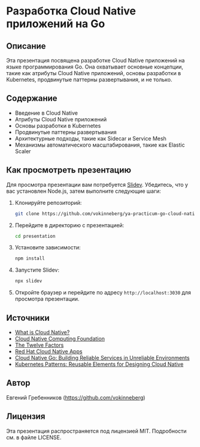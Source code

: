# Разработка Cloud Native приложений на Go

## Описание

Эта презентация посвящена разработке Cloud Native приложений на языке программирования Go. Она охватывает основные концепции, такие как атрибуты Cloud Native приложений, основы разработки в Kubernetes, продвинутые паттерны развертывания, и не только.

## Содержание

- Введение в Cloud Native
- Атрибуты Cloud Native приложений
- Основы разработки в Kubernetes
- Продвинутые паттерны развертывания
- Архитектурные подходы, такие как Sidecar и Service Mesh
- Механизмы автоматического масштабирования, такие как Elastic Scaler

## Как просмотреть презентацию

Для просмотра презентации вам потребуется [Slidev](https://sli.dev/). Убедитесь, что у вас установлен Node.js, затем выполните следующие шаги:

1. Клонируйте репозиторий:
   ```bash
   git clone https://github.com/vokinneberg/ya-practicum-go-cloud-native-workshop.git
   ```

2. Перейдите в директорию с презентацией:
   ```bash
   cd presentation
   ```

3. Установите зависимости:
   ```bash
   npm install
   ```

4. Запустите Slidev:
   ```bash
   npx slidev
   ```

5. Откройте браузер и перейдите по адресу `http://localhost:3030` для просмотра презентации.

## Источники

- [What is Cloud Native?](https://aws.amazon.com/what-is/cloud-native/)
- [Cloud Native Computing Foundation](https://www.cncf.io/)
- [The Twelve Factors](https://12factor.net/)
- [Red Hat Cloud Native Apps](https://www.redhat.com/en/topics/cloud-native-apps)
- [Cloud Native Go: Building Reliable Services in Unreliable Environments](https://a.co/d/gDIj5SJ)
- [Kubernetes Patterns: Reusable Elements for Designing Cloud Native](https://a.co/d/aRQ3F4X)

## Автор

Евгений Гребенников (https://github.com/vokinneberg)

## Лицензия

Эта презентация распространяется под лицензией MIT. Подробности см. в файле LICENSE.
